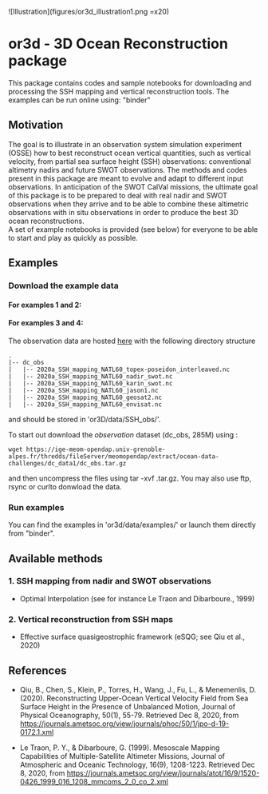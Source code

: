 ![Illustration](figures/or3d_illustration1.png =x20)

# or3d - 3D Ocean Reconstruction package

This package contains codes and sample notebooks for downloading and processing the SSH mapping and vertical reconstruction tools.
The examples can be run online using: "binder"

## Motivation

The goal is to illustrate in an observation system simulation experiment (OSSE) how to best reconstruct ocean vertical quantities, such as vertical velocity, from partial sea surface height (SSH) observations: conventional altimetry nadirs and future SWOT observations. The methods and codes present in this package are meant to evolve and adapt to different input observations. In anticipation of the SWOT CalVal missions, the ultimate goal of this package is to be prepared to deal with real nadir and SWOT observations when they arrive and to be able to combine these altimetric observations with in situ observations in order to produce the best 3D ocean reconstructions.  
A set of example notebooks is provided (see below) for everyone to be able to start and play as quickly as possible.

## Examples

### Download the example data

#### For examples 1 and 2:

#### For examples 3 and 4:

The observation data are hosted [here](https://ige-meom-opendap.univ-grenoble-alpes.fr/thredds/catalog/meomopendap/extract/ocean-data-challenges/dc_data1/catalog.html) with the following directory structure

```
.
|-- dc_obs
|   |-- 2020a_SSH_mapping_NATL60_topex-poseidon_interleaved.nc
|   |-- 2020a_SSH_mapping_NATL60_nadir_swot.nc
|   |-- 2020a_SSH_mapping_NATL60_karin_swot.nc
|   |-- 2020a_SSH_mapping_NATL60_jason1.nc
|   |-- 2020a_SSH_mapping_NATL60_geosat2.nc
|   |-- 2020a_SSH_mapping_NATL60_envisat.nc

``` 

and should be stored in 'or3D/data/SSH_obs/'.

To start out download the *observation* dataset (dc_obs, 285M) using :

```shell
wget https://ige-meom-opendap.univ-grenoble-alpes.fr/thredds/fileServer/meomopendap/extract/ocean-data-challenges/dc_data1/dc_obs.tar.gz
```
 
and then uncompress the files using tar -xvf <file>.tar.gz. You may also use ftp, rsync or curlto donwload the data.

### Run examples

You can find the examples in 'or3d/data/examples/' or launch them directly from "binder".


## Available methods

### 1. SSH mapping from nadir and SWOT observations

- Optimal Interpolation (see for instance Le Traon and Dibarboure., 1999) 


### 2. Vertical reconstruction from SSH maps 

- Effective surface quasigeostrophic framework (eSQG; see Qiu et al., 2020)



## References

- Qiu, B., Chen, S., Klein, P., Torres, H., Wang, J., Fu, L., & Menemenlis, D. (2020). Reconstructing Upper-Ocean Vertical Velocity Field from Sea Surface Height in the Presence of Unbalanced Motion, Journal of Physical Oceanography, 50(1), 55-79. Retrieved Dec 8, 2020, from https://journals.ametsoc.org/view/journals/phoc/50/1/jpo-d-19-0172.1.xml

- Le Traon, P. Y., & Dibarboure, G. (1999). Mesoscale Mapping Capabilities of Multiple-Satellite Altimeter Missions, Journal of Atmospheric and Oceanic Technology, 16(9), 1208-1223. Retrieved Dec 8, 2020, from https://journals.ametsoc.org/view/journals/atot/16/9/1520-0426_1999_016_1208_mmcoms_2_0_co_2.xml
